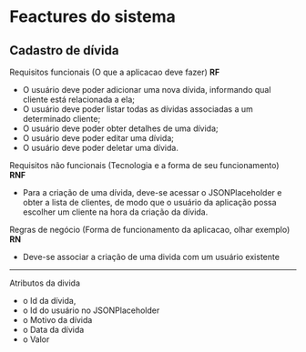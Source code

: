 # Feactures do sistema

## Cadastro de dívida

Requisitos funcionais (O que a aplicacao deve fazer)
**RF**
- O usuário deve poder adicionar uma nova dívida, informando qual cliente está relacionada a ela;
- O usuário deve poder listar todas as dívidas associadas a um determinado cliente;
- O usuário deve poder obter detalhes de uma dívida;
- O usuário deve poder editar uma dívida;
- O usuário deve poder deletar uma dívida.

Requisitos não funcionais (Tecnologia e a forma de seu funcionamento)
**RNF**
- Para a criação de uma dívida, deve-se acessar o JSONPlaceholder e obter a lista de clientes, de modo que o usuário da aplicação possa escolher um cliente na hora da criação da dívida.

Regras de negócio (Forma de funcionamento da aplicacao, olhar exemplo)
**RN**
- Deve-se associar a criação de uma divida com um usuário existente

---
Atributos da divida
- o Id da dívida,
- o Id do usuário no JSONPlaceholder
- o Motivo da dívida
- o Data da dívida
- o Valor
